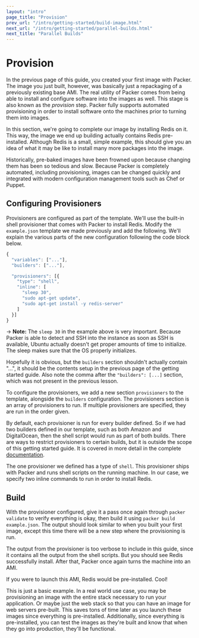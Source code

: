 ```yaml
---
layout: "intro"
page_title: "Provision"
prev_url: "/intro/getting-started/build-image.html"
next_url: "/intro/getting-started/parallel-builds.html"
next_title: "Parallel Builds"
---
```


# Provision

In the previous page of this guide, you created your first image with
Packer. The image you just built, however, was basically just a repackaging
of a previously existing base AMI. The real utility of Packer comes from
being able to install and configure software into the images as well.
This stage is also known as the _provision_ step. Packer fully supports
automated provisioning in order to install software onto the machines prior
to turning them into images.

In this section, we're going to complete our image by installing
Redis on it. This way, the image we end up building actually contains
Redis pre-installed. Although Redis is a small, simple example, this should
give you an idea of what it may be like to install many more packages into
the image.

Historically, pre-baked images have been frowned upon because changing
them has been so tedious and slow. Because Packer is completely automated,
including provisioning, images can be changed quickly and integrated with
modern configuration management tools such as Chef or Puppet.

## Configuring Provisioners

Provisioners are configured as part of the template. We'll use the built-in
shell provisioner that comes with Packer to install Redis. Modify the
`example.json` template we made previously and add the following. We'll
explain the various parts of the new configuration following the code
block below.

```javascript
{
  "variables": ["..."],
  "builders": ["..."],

  "provisioners": [{
    "type": "shell",
    "inline": [
      "sleep 30",
      "sudo apt-get update",
      "sudo apt-get install -y redis-server"
    ]
  }]
}
```

-> **Note:** The `sleep 30` in the example above is
very important. Because Packer is able to detect and SSH into the instance
as soon as SSH is available, Ubuntu actually doesn't get proper amounts
of time to initialize. The sleep makes sure that the OS properly initializes.

Hopefully it is obvious, but the `builders` section shouldn't actually
contain "...", it should be the contents setup in the previous page
of the getting started guide. Also note the comma after the `"builders": [...]`
section, which was not present in the previous lesson.

To configure the provisioners, we add a new section `provisioners` to the
template, alongside the `builders` configuration. The provisioners section
is an array of provisioners to run. If multiple provisioners are specified, they
are run in the order given.

By default, each provisioner is run for every builder defined. So if we had
two builders defined in our template, such as both Amazon and DigitalOcean, then
the shell script would run as part of both builds. There are ways to restrict
provisioners to certain builds, but it is outside the scope of this getting
started guide. It is covered in more detail in the complete
[documentation](/docs).

The one provisioner we defined has a type of `shell`. This provisioner
ships with Packer and runs shell scripts on the running machine. In our
case, we specify two inline commands to run in order to install Redis.

## Build

With the provisioner configured, give it a pass once again through
`packer validate` to verify everything is okay, then build it using
`packer build example.json`. The output should look similar to when you
built your first image, except this time there will be a new step where
the provisioning is run.

The output from the provisioner is too verbose to include in this
guide, since it contains all the output from the shell scripts. But you
should see Redis successfully install. After that, Packer once again
turns the machine into an AMI.

If you were to launch this AMI, Redis would be pre-installed. Cool!

This is just a basic example. In a real world use case, you may be provisioning
an image with the entire stack necessary to run your application. Or maybe
just the web stack so that you can have an image for web servers pre-built.
This saves tons of time later as you launch these images since everything
is pre-installed. Additionally, since everything is pre-installed, you
can test the images as they're built and know that when they go into
production, they'll be functional.
